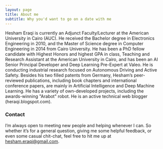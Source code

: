 ```yaml
---
layout: page
title: About me
subtitle: Why you'd want to go on a date with me
---
```


Hesham Eraqi is currently an Adjunct Faculty/Lecturer at the American University in Cairo (AUC). He received the Bachelor degree in Electronics Engineering in 2010, and the Master of Science degree in Computer Engineering in 2014 from Cairo University. He has been a PhD fellow candidate with Highest Honors and highest GPA in class, Teaching and Research Assistant at the American University in Cairo, and has been an AI Senior Principal Developer and Deep Learning Pre-Expert at Valeo. 
He is conducting industrial research focused on Autonomous Driving and Active Safety. Besides his two filled patents from Germany, Hesham’s peer-reviewed publications, including book chapters and international conference papers, are mainly in Artificial Intelligence and Deep Machine Learning. He has a variety of own-developed projects, including the awards-winning "Arabot" robot. He is an active technical web blogger (heraqi.blogspot.com).

### Contact

I’m always open to meeting new people and helping whenever I can. So whether it’s for a general question, giving me some helpful feedback, or even some casual chit-chat, feel free to hit me up at hesham.eraqi@gmail.com.

